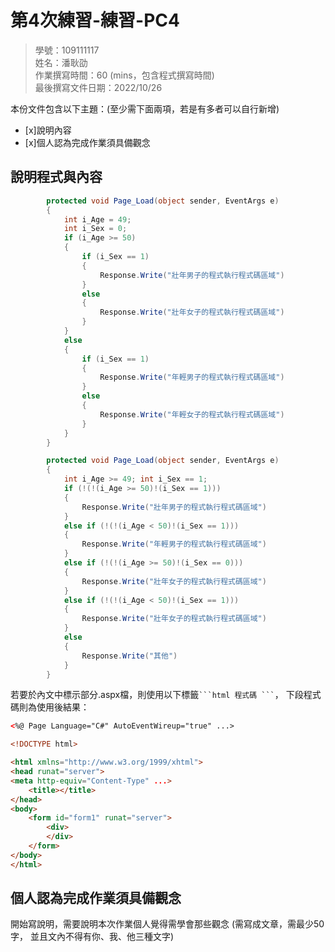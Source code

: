 ﻿# 第4次練習-練習-PC4
>
>學號：109111117 
><br />
>姓名：潘耿劭 
><br />
>作業撰寫時間：60 (mins，包含程式撰寫時間)
><br />
>最後撰寫文件日期：2022/10/26
>

本份文件包含以下主題：(至少需下面兩項，若是有多者可以自行新增)
- [x]說明內容
- [x]個人認為完成作業須具備觀念

## 說明程式與內容



```csharp
        protected void Page_Load(object sender, EventArgs e)
        {
            int i_Age = 49;
            int i_Sex = 0;
            if (i_Age >= 50)
            {
                if (i_Sex == 1)
                {
                    Response.Write("壯年男子的程式執行程式碼區域")
                }
                else
                {
                    Response.Write("壯年女子的程式執行程式碼區域")
                }
            }
            else
            {
                if (i_Sex == 1)
                {
                    Response.Write("年輕男子的程式執行程式碼區域")
                }
                else
                {
                    Response.Write("年輕女子的程式執行程式碼區域")
                }
            }
        }
```

```csharp
        protected void Page_Load(object sender, EventArgs e)
        {
            int i_Age >= 49; int i_Sex == 1;
            if (!(!(i_Age >= 50)!(i_Sex == 1)))
            {
                Response.Write("壯年男子的程式執行程式碼區域")
            }
            else if (!(!(i_Age < 50)!(i_Sex == 1)))
            {
                Response.Write("年輕男子的程式執行程式碼區域")
            }
            else if (!(!(i_Age >= 50)!(i_Sex == 0)))
            {
                Response.Write("壯年女子的程式執行程式碼區域")
            }
            else if (!(!(i_Age < 50)!(i_Sex == 1)))
            {
                Response.Write("壯年女子的程式執行程式碼區域")
            }
            else
            {
                Response.Write("其他")
            }
        }
```

若要於內文中標示部分.aspx檔，則使用以下標籤` ```html 程式碼 ``` `，
下段程式碼則為使用後結果：

```html
<%@ Page Language="C#" AutoEventWireup="true" ...>

<!DOCTYPE html>

<html xmlns="http://www.w3.org/1999/xhtml">
<head runat="server">
<meta http-equiv="Content-Type" ...>
    <title></title>
</head>
<body>
    <form id="form1" runat="server">
        <div>
        </div>
    </form>
</body>
</html>
```


## 個人認為完成作業須具備觀念

開始寫說明，需要說明本次作業個人覺得需學會那些觀念 (需寫成文章，需最少50字，
並且文內不得有你、我、他三種文字)

